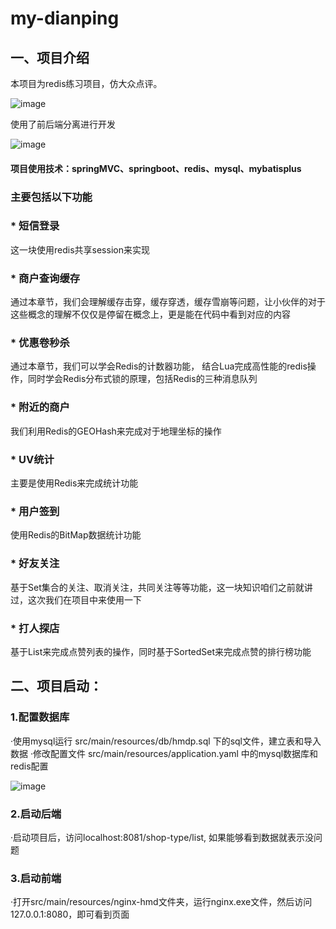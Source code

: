 # my-dianping
## 一、项目介绍
本项目为redis练习项目，仿大众点评。

![image](https://github.com/ldzhang1/my-hm-dianping/assets/104254485/7efe3334-f39f-46fb-8d5c-2085b4f7ac9f)

使用了前后端分离进行开发

![image](https://github.com/ldzhang1/my-hm-dianping/assets/104254485/b888ff73-1c16-4257-b54f-f1f0375ea3be)

#### 项目使用技术：springMVC、springboot、redis、mysql、mybatisplus
### 主要包括以下功能

### * 短信登录
这一块使用redis共享session来实现
### * 商户查询缓存
通过本章节，我们会理解缓存击穿，缓存穿透，缓存雪崩等问题，让小伙伴的对于这些概念的理解不仅仅是停留在概念上，更是能在代码中看到对应的内容
### * 优惠卷秒杀
通过本章节，我们可以学会Redis的计数器功能， 结合Lua完成高性能的redis操作，同时学会Redis分布式锁的原理，包括Redis的三种消息队列
### * 附近的商户
我们利用Redis的GEOHash来完成对于地理坐标的操作
### * UV统计
主要是使用Redis来完成统计功能
### * 用户签到
使用Redis的BitMap数据统计功能
### * 好友关注
基于Set集合的关注、取消关注，共同关注等等功能，这一块知识咱们之前就讲过，这次我们在项目中来使用一下
### * 打人探店
基于List来完成点赞列表的操作，同时基于SortedSet来完成点赞的排行榜功能

## 二、项目启动：
### 1.配置数据库
·使用mysql运行 src/main/resources/db/hmdp.sql 下的sql文件，建立表和导入数据
·修改配置文件 src/main/resources/application.yaml 中的mysql数据库和redis配置

![image](https://github.com/ldzhang1/my-hm-dianping/assets/104254485/44057718-d14d-4516-a320-186d141769c3)

### 2.启动后端
·启动项目后，访问localhost:8081/shop-type/list, 如果能够看到数据就表示没问题

### 3.启动前端
·打开src/main/resources/nginx-hmd文件夹，运行nginx.exe文件，然后访问127.0.0.1:8080，即可看到页面
